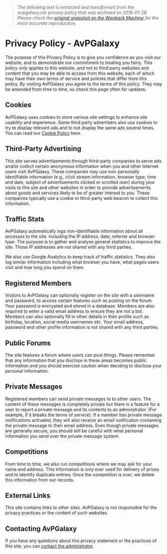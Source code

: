 > *The following text is extracted and transformed from the avpgalaxy.net privacy policy that was archived on 2018-01-28. Please check the [original snapshot on the Wayback Machine](https://web.archive.org/web/20180128014222id_/https%3A//www.avpgalaxy.net/website/privacy-policy) for the most accurate reproduction.*

# Privacy Policy - AvPGalaxy

The purpose of this Privacy Policy is to give you confidence as you visit our website, and to demonstrate our commitment to treating you fairly. This policy only applies to this website, and not to third party websites and content that you may be able to access from this website, each of which may have their own terms of service and policies that differ from this policy. By visiting AvPGalaxy you agree to the terms of this policy. They may be amended from time to time, so check this page often for updates.

## Cookies

AvPGalaxy uses cookies to store various site settings to enhance site usability and experience. Some third party advertisers also use cookies to try to display relevant ads and to not display the same ads several times. You can read our [Cookie Policy](http://www.avpgalaxy.net/website/cookie-policy/) here.

## Third-Party Advertising

This site serves advertisements through third-party companies to serve ads and/or collect certain anonymous information when you and other Internet users visit AvPGalaxy. These companies may use non-personally identifiable information (e.g., click stream information, browser type, time and date, subject of advertisements clicked or scrolled over) during your visits to this site and other websites in order to provide advertisements about goods and services likely to be of greater interest to you. These companies typically use a cookie or third-party web beacon to collect this information.

## Traffic Stats

AvPGalaxy automatically logs non-identifiable information about all accesses to the site. including the IP address, date, referrer and browser type. The purpose is to gather and analyse general statistics to improve the site. Those IP addresses are not shared with any third parties.

We also use Google Analytics to keep track of traffic statistics. They also log similar information including what browser you have, what pages users visit and how long you spend on them.

## Registered Members

Visitors to AvPGalaxy can optionally register on the site with a username and password, to access certain features such as posting on the forum. Your password is encrypted and stored in a database. Members are also required to enter a valid email address to ensure they are not a bot. Members can also optionally fill in other details in their profile such as birthday, location, social media usernames etc. Your email address, password and other profile information is not shared with any third parties.

## Public Forums

The site features a forum where users can post things. Please remember that any information that you disclose in these areas becomes public information and you should exercise caution when deciding to disclose your personal information.

## Private Messages

Registered members can send private messages to to other users. The content of these messages is completely private but there is a feature for a user to report a private message and its contents to an administrator. (For example, if it breaks the terms of service). If a member has private message notifications activated, they will also receive an email notification containing the private message to their email address. Even though private messages are generally secure, you should still be careful with what personal information you send over the private message system.

## Competitions

From time to time, we also run competitions where we may ask for your name and address. This information is only ever used for delivery of prizes and to identify duplicate entries. Once the competition is over, we delete this information from our records.

## External Links

This site contains links to other sites. AvPGalaxy is not responsible for the privacy practices or the content of such websites.

## Contacting AvPGalaxy

If you have any questions about this privacy statement or the practices of this site, you can [contact the administrator](http://www.avpgalaxy.net/website/contact/).
